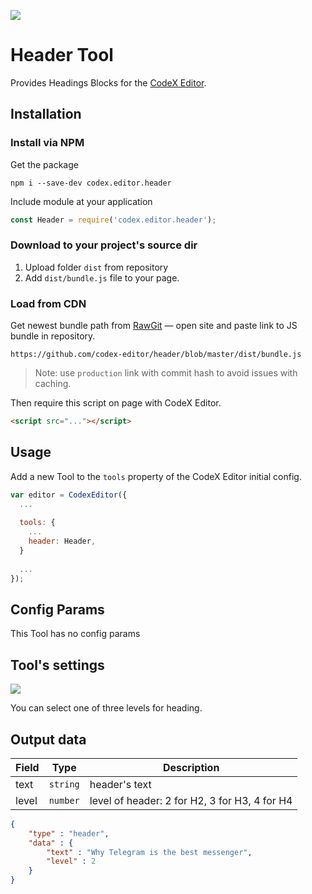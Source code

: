 ![](https://badgen.net/badge/CodeX%20Editor/v2.0/blue)

# Header Tool

Provides Headings Blocks for the [CodeX Editor](https://ifmo.su/editor).

## Installation

### Install via NPM

Get the package

```shell
npm i --save-dev codex.editor.header
```

Include module at your application

```javascript
const Header = require('codex.editor.header');
```

### Download to your project's source dir

1. Upload folder `dist` from repository
2. Add `dist/bundle.js` file to your page.

### Load from CDN

Get newest bundle path from [RawGit](https://rawgit.com) — open site and paste link to JS bundle in repository.

`https://github.com/codex-editor/header/blob/master/dist/bundle.js`

> Note: use `production` link with commit hash to avoid issues with caching.

Then require this script on page with CodeX Editor.

```html
<script src="..."></script>
```

## Usage

Add a new Tool to the `tools` property of the CodeX Editor initial config.

```javascript
var editor = CodexEditor({
  ...
  
  tools: {
    ...
    header: Header,
  }
  
  ...
});
```

## Config Params

This Tool has no config params

## Tool's settings

![](https://capella.pics/5ef43c5b-441f-48bd-9b53-854f57f8161b.jpg)

You can select one of three levels for heading.

## Output data

| Field  | Type     | Description                                   |
| ------ | -------- | --------------------------------------------- |
| text   | `string` | header's text                                 |
| level  | `number` | level of header: 2 for H2, 3 for H3, 4 for H4 |


```json
{
    "type" : "header",
    "data" : {
        "text" : "Why Telegram is the best messenger",
        "level" : 2
    }
}
```

